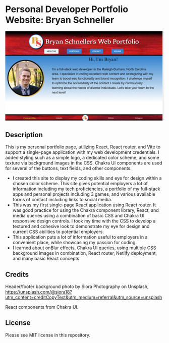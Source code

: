 # Personal Developer Portfolio Website: Bryan Schneller

![Screenshot of App](/public/images/screenshot.png)

## Description

This is my personal portfolio page, utilizing React, React router, and Vite to support a single-page application with my web development credentials. I added styling such as a simple logo, 
a dedicated color scheme, and some texture via background images in the CSS. Chakra UI components are used for several of the buttons, text fields, and other components. 

- I created this site to display my coding skills and eye for design within a chosen color scheme. This site gives potential employers a lot of information including my tech proficiencies, a portfolio of my full-stack apps and personal projects including 3 games, and various available forms of contact including links to social media. 
- This was my first single-page React application using React router. It was good practice for using the Chakra component library, React, and media queries using a combination of basic CSS and Chakra UI responsive design controls. I took my time with the CSS to develop a textured and cohesive look to demonstrate my eye for design and current CSS abilities to potential employers. 
- This application puts a lot of information useful to employers in a convenient place, while showcasing my passion for coding. 
- I learned about onBlur effects, Chakra UI queries, using multiple CSS background images in combination, React router, Netlify deployment, and many basic React concepts. 

## Credits

Header/footer background photo by Siora Photography on Unsplash, https://unsplash.com/@siora18?utm_content=creditCopyText&utm_medium=referral&utm_source=unsplash 
  
React components from Chakra UI. 

## License

Please see MIT license in this repository.